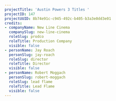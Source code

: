```yaml
---
projectTitle: 'Austin Powers 3 Titles '
projectID: 147
projectUUID: 8b74e91c-c945-492c-b405-b3a3e0dd3e01
credits:
- companyName: New Line Cinema
  companySlug: new-line-cinema
  roleSlug: prodco
  roleTitle: Production Company
  visible: false
- personName: Jay Roach
  personSlug: jay-roach
  roleSlug: director
  roleTitle: Director
  visible: false
- personName: Robert Moggach
  personSlug: robert-moggach
  roleSlug: lead flame
  roleTitle: Lead Flame
  visible: false
---
```

